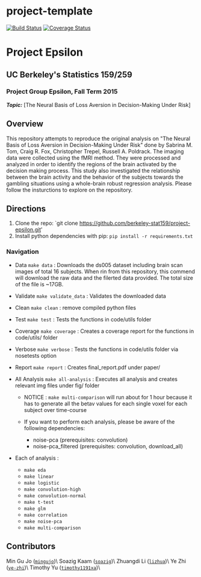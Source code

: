# project-template
[![Build Status](https://travis-ci.org/berkeley-stat159/project-epsilon.svg?branch=master)](https://travis-ci.org/berkeley-stat159/project-epsilon?branch=master)
[![Coverage Status](https://coveralls.io/repos/berkeley-stat159/project-epsilon/badge.svg?branch=master)](https://coveralls.io/r/berkeley-stat159/project-epsilon?branch=master)

# Project Epsilon
## UC Berkeley's Statistics 159/259
### Project Group Epsilon, Fall Term 2015 

_**Topic:**_ [The Neural Basis of Loss Aversion in Decision-Making Under Risk] 

## Overview
This repository attempts to reproduce the original analysis on 
"The Neural Basis of Loss Aversion in Decision-Making Under Risk" 
done by Sabrina M. Tom, Craig R. Fox, Christopher Trepel, Russell A. Poldrack. 
The imaging data were collected using the fMRI method. They were processed 
and analyzed in order to identify the regions of the brain activated by the 
decision making process. This study also investigated the relationship between 
the brain activity and the behavior of the subjects towards the gambling situations 
using a whole-brain robust regression analysis. 
Please follow the insturctions to explore on the repository.

## Directions
1. Clone the repo: `git clone https://github.com/berkeley-stat159/project-epsilon.git'
2. Install python dependencies with pip: `pip install -r requirements.txt` 

### Navigation
 - Data `make data` : Downloads the ds005 dataset including brain scan images of total 
 16 subjects. When rin from this repository, this commend will download the raw data and
 the filerted data provided. The total size of the file is ~17GB.

 - Validate `make validate_data` : Validates the downloaded data 

 - Clean `make clean` : remove compiled python files

 - Test `make test` : Tests the functions in code/utils folder

 - Coverage `make coverage` : Creates a coverage report for the functions in code/utils/ folder

 - Verbose `make verbose` : Tests the functions in code/utils folder via nosetests option

 - Report `make report` : Creates final_report.pdf under paper/

 - All Analysis `make all-analysis` : Executes all analysis and creates relevant 
 img files under fig/ folder
 	 - NOTICE : `make multi-comparison` will run about for 1 hour because it has to generate all the betav values for each single voxel for each subject over time-course

	 - If you want to perform each analysis, please be aware of the following dependencies:
	   - noise-pca (prerequisites: convolution)
	   - noise-pca_filtered (prerequisites: convolution, download_all)

 - Each of analysis :
   - `make eda` 
   - `make linear`
   - `make logistic`
   - `make convolution-high`
   - `make convolution-normal`
   - `make t-test`
   - `make glm`
   - `make correlation`
   - `make noise-pca`
   - `make multi-comparison`

## Contributors
Min Gu Jo ([`mingujo`](https://github.com/mingujo))\\
Soazig Kaam ([`soazig`](https://github.com/soazig))\\
Zhuangdi Li ([`lizhua`](https://github.com/lizhua))\\
Ye Zhi ([`ye-zhi`](https://github.com/ye-zhi))\\
Timothy Yu ([`timothy1191xa`](https://github.com/timothy1191xa))\\
